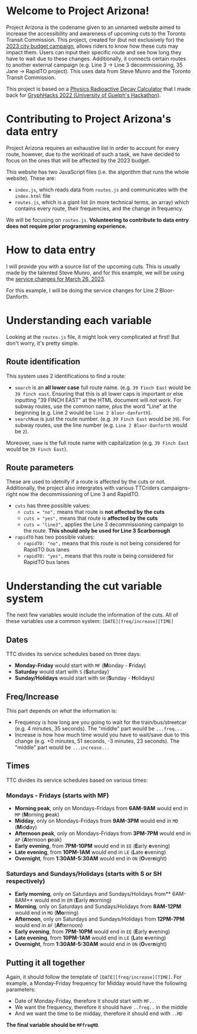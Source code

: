 # Welcome to Project Arizona!
Project Arizona is the codename given to an unnamed website aimed to increase the accessibility and awareness of upcoming cuts to the Toronto Transit Commission. This project, created for (but not exclusively for) the [2023 city budget campaign](https://www.ttcriders.ca/budget2023), allows riders to know how these cuts may impact them. Users can input their specific route and see how long they have to wait due to these changes. Additionally, it connects certain routes to another external campaign (e.g. Line 3 -> Line 3 decommissioning, 35 Jane -> RapidTO project). This uses data from Steve Munro and the Toronto Transit Commission. 

This project is based on a [Physics Radioactive Decay Calculator](https://decaycalculator.twotoque.com/) that I made back for [GryphHacks 2022 (University of Guelph's Hackathon)](https://gryphhacks-2022.devpost.com/).

# Contributing to Project Arizona's data entry
Project Arizona requires an exhaustive list in order to account for every route, however, due to the workload of such a task, we have decided to focus on the ones that will be affected by the 2023 budget. 

This website has two JavaScript files (i.e. the algorithm that runs the whole website). These are:
* `index.js`, which reads data from `routes.js` and communicates with the `index.html` file
* `routes.js`, which is a giant list (in more technical terms, an array) which contains every route, their frequencies, and the change in frequency.

We will be focusing on `routes.js`. **Volunteering to contribute to data entry does not require prior programming experience.** 

# How to data entry

I will provide you with a source list of the upcoming cuts. This is usually made by the talented Steve Munro, and for this example, we will be using the [service changes for March 26, 2023](https://stevemunro.ca/2023/02/22/ttc-service-changes-for-march-26-2023-preliminary-version/). 

For this example, I will be doing the service changes for Line 2 Bloor-Danforth. 

# Understanding each variable

Looking at the `routes.js` file, it might look very complicated at first! But don't worry, it's pretty simple. 

## Route identification

This system uses 2 identifications to find a route:
* `search` is an **all lower case** full route name. (e.g. `39 Finch East` would be `39 finch east`. Ensuring that this is all lower caps is important or else inputting "39 FINCH EAST" at the HTML document will *not* work. For subway routes, use the common name, plus the word "Line" at the beginning (e.g. Line 2 would be `line 2 bloor-danforth`).
* `searchNum` is just the route number. (e.g. `39 Finch East` would be `39`). For subway routes, use the line number (e.g. `Line 2 Bloor-Danforth` would be `2`).

Moreover, `name` is the full route name with capitalization (e.g. `39 Finch East` would be `39 Finch East`).

## Route parameters

These are used to idetnify if a route is affected by the cuts or not. Additionally, the project also intergrates with various TTCriders campaigns- right now the decommissioning of Line 3 and RapidTO. 
* `cuts` has three possible values:
   - `cuts = "no",` means that route is **not affected by the cuts**
   - `cuts = "yes",` means that route is **affected by the cuts**
   - `cuts = "line3",` applies the Line 3 decommissioning campaign to the route. **This should only be used for Line 3 Scarborough**
* `rapidTO` has two possible values:
   - ``rapidTO: "no",`` means that this route is not being considered for RapidTO bus lanes
   - ``rapidTO: "yes",`` means that this route is being considered for RapidTO bus lanes

# Understanding the cut variable system

The next few variables would include the information of the cuts. All of these variables use a common system: ``[DATE][freq/increase][TIME]``

## Dates

TTC divides its service schedules based on three days:

* **Monday-Friday** would start with ``MF`` (**M**onday - **F**riday)
* **Saturday** would start with ``S`` (**S**aturday)
* **Sunday/Holidays** would start with ``SH`` (**S**unday - **H**olidays)

## Freq/Increase

This part depends on *what* the information is:

* Frequency is how long are you going to wait for the train/bus/streetcar (e.g. 4 minutes, 35 seconds). The "middle" part would be `...freq...`
* Increase is how how much time would you have to wait/save due to this change (e.g. +0 minutes, 51 seconds, -3 minutes, 23 seconds). The "middle" part would be `...increase...`

## Times

TTC divides its service schedules based on various times:

### Mondays - Fridays (starts with MF)
* **Morning peak**, only on Mondays-Fridays from **6AM-9AM** would end in ``MP`` (**M**orning **p**eak)
* **Midday**, only on Mondays-Fridays from **9AM-3PM** would end in ``MD`` (**M**id**d**ay)
* **Afternoon peak**, only on Mondays-Fridays from **3PM-7PM** would end in ``AP`` (**A**ternoon **p**eak)
* **Early evening**, from **7PM-10PM** would end in ``EE`` (**E**arly **e**vening)
* **Late evening**, from **10PM-1AM** would end in ``LE`` (**L**ate **e**vening)
* **Overnight**, from **1:30AM-5:30AM** would end in ``ON`` (**O**ver**n**ight)

### Saturdays and Sundays/Holidays (starts with S or SH respectively) 
* **Early morning**, only on Saturdays and Sundays/Holidays from** 6AM-8AM** would end in ``EM`` (**E**arly **m**orning)
* **Morning**, only on Saturdays and Sundays/Holidays from **8AM-12PM** would end in ``MO`` (**Mo**rning)
* **Afternoon**, only on Saturdays and Sundays/Holidays from **12PM-7PM** would end in ``AF`` (**Af**ternoon)
* **Early evening**, from **7PM-10PM** would end in ``EE`` (**E**arly **e**vening)
* **Late evening**, from **10PM-1AM** would end in ``LE`` (**L**ate **e**vening)
* **Overnight**, from **1:30AM-5:30AM** would end in ``ON`` (**O**ver**n**ight)

## Putting it all together

Again, it should follow the template of ``[DATE][freq/increase][TIME]``. For example, a Monday-Friday frequency for Midday would have the following parameters:
* Date of Monday-Friday, therefore it should start with ``MF..``
* We want the frequency, therefore it should have ``..freq..`` in the middle
* And we want the time to be midday, therefore it should end with ``..MD``

**The final variable should be ``MFfreqMD``**.

